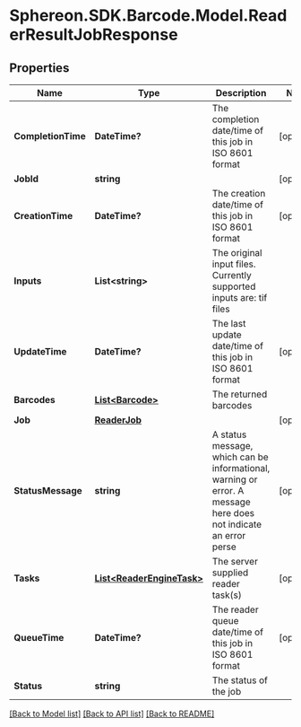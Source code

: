# Sphereon.SDK.Barcode.Model.ReaderResultJobResponse
## Properties

Name | Type | Description | Notes
------------ | ------------- | ------------- | -------------
**CompletionTime** | **DateTime?** | The completion date/time of this job in ISO 8601 format | [optional] 
**JobId** | **string** |  | [optional] 
**CreationTime** | **DateTime?** | The creation date/time of this job in ISO 8601 format | [optional] 
**Inputs** | **List&lt;string&gt;** | The original input files. Currently supported inputs are: tif files | 
**UpdateTime** | **DateTime?** | The last update date/time of this job in ISO 8601 format | [optional] 
**Barcodes** | [**List&lt;Barcode&gt;**](Barcode.md) | The returned barcodes | 
**Job** | [**ReaderJob**](ReaderJob.md) |  | [optional] 
**StatusMessage** | **string** | A status message, which can be informational, warning or error. A message here does not indicate an error perse | [optional] 
**Tasks** | [**List&lt;ReaderEngineTask&gt;**](ReaderEngineTask.md) | The server supplied reader task(s) | [optional] 
**QueueTime** | **DateTime?** | The reader queue date/time of this job in ISO 8601 format | [optional] 
**Status** | **string** | The status of the job | 

[[Back to Model list]](../README.md#documentation-for-models) [[Back to API list]](../README.md#documentation-for-api-endpoints) [[Back to README]](../README.md)

